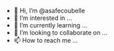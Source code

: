 - 👋 Hi, I’m @asafecoubelle
- 👀 I’m interested in ...
- 🌱 I’m currently learning ...
- 💞️ I’m looking to collaborate on ...
- 📫 How to reach me ...

<!---
asafecoubelle/asafecoubelle is a ✨ special ✨ repository because its `README.md` (this file) appears on your GitHub profile.
You can click the Preview link to take a look at your changes.
--->
